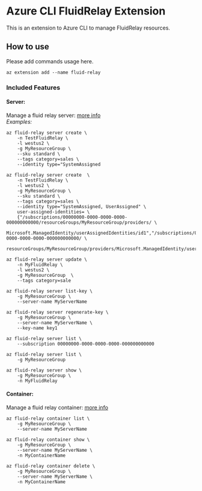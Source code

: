 # Azure CLI FluidRelay Extension #
This is an extension to Azure CLI to manage FluidRelay resources.

## How to use ##
Please add commands usage here.
```
az extension add --name fluid-relay
```

### Included Features
#### Server:
Manage a fluid relay server: [more info](https://docs.microsoft.com/en-us/azure/azure-fluid-relay/overview/overview)  
*Examples:*
```
az fluid-relay server create \
    -n TestFluidRelay \
    -l westus2 \
    -g MyResourceGroup \
    --sku standard \
    --tags category=sales \
    --identity type="SystemAssigned

az fluid-relay server create  \
    -n TestFluidRelay \
    -l westus2 \
    -g MyResourceGroup \
    --sku standard \
    --tags category=sales \
    --identity type="SystemAssigned, UserAssigned" \
    user-assigned-identities= \
    {"/subscriptions/00000000-0000-0000-0000-000000000000/resourceGroups/MyResourceGroup/providers/ \
    Microsoft.ManagedIdentity/userAssignedIdentities/id1","/subscriptions/00000000-0000-0000-0000-000000000000/ \
    resourceGroups/MyResourceGroup/providers/Microsoft.ManagedIdentity/userAssignedIdentities/id2"}

az fluid-relay server update \
    -n MyFluidRelay \
    -l westus2 \
    -g MyResourceGroup  \
    --tags category=sale

az fluid-relay server list-key \
    -g MyResourceGroup \
    --server-name MyServerName

az fluid-relay server regenerate-key \
    -g MyResourceGroup \
    --server-name MyServerName \
    --key-name key1

az fluid-relay server list \
    --subscription 00000000-0000-0000-0000-000000000000
    
az fluid-relay server list \
    -g MyResourceGroup
    
az fluid-relay server show \
    -g MyResourceGroup \
    -n MyFluidRelay
```

#### Container:
Manage a fluid relay container: [more info](https://docs.microsoft.com/en-us/azure/azure-fluid-relay/overview/overview)
```
az fluid-relay container list \
    -g MyResourceGroup \
    --server-name MyServerName

az fluid-relay container show \
    -g MyResourceGroup \
    --server-name MyServerName \
    -n MyContainerName
    
az fluid-relay container delete \
    -g MyResourceGroup \
    --server-name MyServerName \
    -n MyContainerName
```